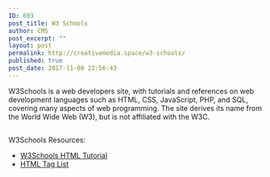 ```yaml
---
ID: 693
post_title: W3 Schools
author: CMS
post_excerpt: ""
layout: post
permalink: http://creativemedia.space/w3-schools/
published: true
post_date: 2017-11-08 22:56:43
---
```

W3Schools is a web developers site, with tutorials and references on web development languages such as HTML, CSS, JavaScript, PHP, and SQL, covering many aspects of web programming. The site derives its name from the World Wide Web (W3), but is not affiliated with the W3C.
<div style="clear: both;">
<h2></h2>
</div>
W3Schools Resources:
<ul>
 	<li><a href="https://www.w3schools.com/html/default.asp">W3Schools HTML Tutorial</a></li>
 	<li><a href="https://www.w3schools.com/tags/default.asp">HTML Tag List</a></li>
</ul>